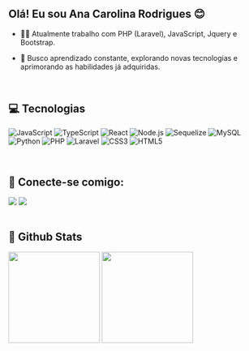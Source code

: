 ## Olá! Eu sou Ana Carolina Rodrigues 😊

- 👨‍💻 Atualmente trabalho com PHP (Laravel), JavaScript, Jquery e Bootstrap.
- 🚀 Busco aprendizado constante, explorando novas tecnologias e aprimorando as habilidades já adquiridas.
  
  <br>
  
## 💻 Tecnologias

  ![JavaScript](https://img.shields.io/badge/JavaScript-323330?style=for-the-badge&logo=javascript&logoColor=F7DF1E)
  ![TypeScript](https://img.shields.io/badge/TypeScript-007ACC?style=for-the-badge&logo=typescript&logoColor=white)
  ![React](https://img.shields.io/badge/React-20232A?style=for-the-badge&logo=react&logoColor=61DAFB)
  ![Node.js](https://img.shields.io/badge/Node%20js-339933?style=for-the-badge&logo=nodedotjs&logoColor=white)
  ![Sequelize](https://img.shields.io/badge/Sequelize-52B0E7?style=for-the-badge&logo=Sequelize&logoColor=white)
  ![MySQL](https://img.shields.io/badge/MySQL-005C84?style=for-the-badge&logo=mysql&logoColor=white)
  ![Python](https://img.shields.io/badge/Python-FFD43B?style=for-the-badge&logo=python&logoColor=blue)
  ![PHP](https://img.shields.io/badge/PHP-777BB4?style=for-the-badge&logo=php&logoColor=white)
  ![Laravel](https://img.shields.io/badge/Laravel-FF2D20?style=for-the-badge&logo=laravel&logoColor=white)
  ![CSS3](https://img.shields.io/badge/CSS3-1572B6?style=for-the-badge&logo=css3&logoColor=white)
  ![HTML5](https://img.shields.io/badge/HTML5-E34F26?style=for-the-badge&logo=html5&logoColor=white)

  <br>
  
  ## 🤝 Conecte-se comigo:
 
<div> 
  <a href = "mailto:carolina_ralves@hotmail.com"><img src="https://img.shields.io/badge/-Gmail-%23333?style=for-the-badge&logo=gmail&logoColor=white" target="_blank"></a>
  <a href="https://www.linkedin.com/in/anacarolinaraca" target="_blank"><img src="https://img.shields.io/badge/-LinkedIn-%230077B5?style=for-the-badge&logo=linkedin&logoColor=white" target="_blank"></a> 
</div>

  <br>
  
## 🌟 Github Stats

<div>
  <a href="https://github.com/anacarolinaraca"></a>
  <img height="180em" src="https://github-readme-stats.vercel.app/api?username=anacarolinaraca&show_icons=true&theme=dracula&include_all_commits=true&count_private=true">
  <img height="180em" card_width="500px" src="https://github-readme-stats.vercel.app/api/top-langs/?username=anacarolinaraca&layout=compact&langs_count=5&theme=dracula">
</div>
 
